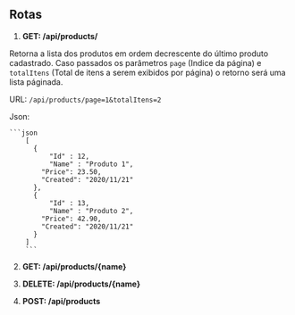 ## Rotas

1. **GET: /api/products/**
  
  Retorna a lista dos produtos em ordem decrescente do último produto cadastrado.
  Caso passados os parâmetros ```page``` (Indice da página) e ```totalItens``` (Total de itens a serem exibidos por página) o retorno será uma lista páginada.
  
  URL:
  ```/api/products/page=1&totalItens=2```
  
  Json:
        
	```json
        [
          {
	          "Id" : 12,
	          "Name" : "Produto 1",
            "Price": 23.50,
            "Created": "2020/11/21"
          },
          {
	          "Id" : 13,
	          "Name" : "Produto 2",
            "Price": 42.90,
            "Created": "2020/11/21"
          }
        ]
        ```
  
2. **GET: /api/products/{name}**

3. **DELETE: /api/products/{name}**

4. **POST: /api/products**

